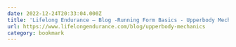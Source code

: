 ```yaml
---
date: 2022-12-24T20:33:04.000Z
title: 'Lifelong Endurance — Blog -Running Form Basics - Upperbody Mechanics'
url: https://www.lifelongendurance.com/blog/upperbody-mechanics
category: bookmark
---
```

